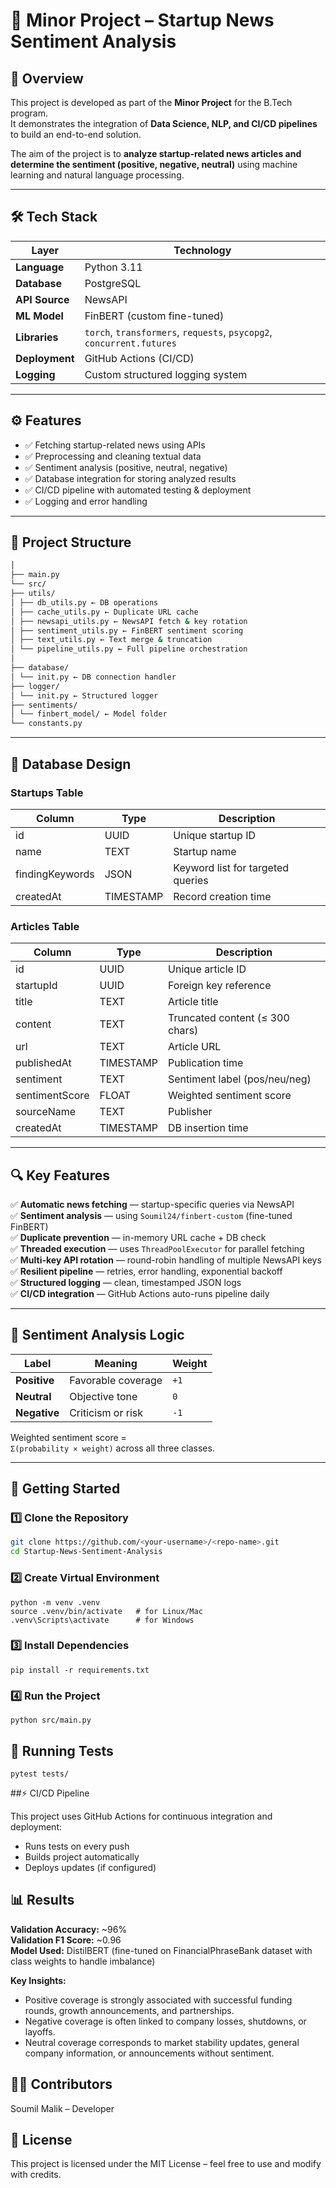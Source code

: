 # 📌 Minor Project – Startup News Sentiment Analysis

## 🚀 Overview
This project is developed as part of the **Minor Project** for the B.Tech program.  
It demonstrates the integration of **Data Science, NLP, and CI/CD pipelines** to build an end-to-end solution.  

The aim of the project is to **analyze startup-related news articles and determine the sentiment (positive, negative, neutral)** using machine learning and natural language processing.

---

## 🛠️ Tech Stack
| Layer | Technology |
|-------|-------------|
| **Language** | Python 3.11 |
| **Database** | PostgreSQL |
| **API Source** | NewsAPI |
| **ML Model** | FinBERT (custom fine-tuned) |
| **Libraries** | `torch`, `transformers`, `requests`, `psycopg2`, `concurrent.futures` |
| **Deployment** | GitHub Actions (CI/CD) |
| **Logging** | Custom structured logging system |

---

## ⚙️ Features
- ✅ Fetching startup-related news using APIs  
- ✅ Preprocessing and cleaning textual data  
- ✅ Sentiment analysis (positive, neutral, negative)  
- ✅ Database integration for storing analyzed results  
- ✅ CI/CD pipeline with automated testing & deployment  
- ✅ Logging and error handling  

---

## 📂 Project Structure
```bash
│
├── main.py
└── src/
├── utils/
│ ├── db_utils.py ← DB operations
│ ├── cache_utils.py ← Duplicate URL cache
│ ├── newsapi_utils.py ← NewsAPI fetch & key rotation
│ ├── sentiment_utils.py ← FinBERT sentiment scoring
│ ├── text_utils.py ← Text merge & truncation
│ └── pipeline_utils.py ← Full pipeline orchestration
│
├── database/
│ └── init.py ← DB connection handler
├── logger/
│ └── init.py ← Structured logger
├── sentiments/
│ └── finbert_model/ ← Model folder
└── constants.py
```

---

## 🧩 Database Design

### **Startups Table**
| Column | Type | Description |
|--------|------|-------------|
| id | UUID | Unique startup ID |
| name | TEXT | Startup name |
| findingKeywords | JSON | Keyword list for targeted queries |
| createdAt | TIMESTAMP | Record creation time |

### **Articles Table**
| Column | Type | Description |
|--------|------|-------------|
| id | UUID | Unique article ID |
| startupId | UUID | Foreign key reference |
| title | TEXT | Article title |
| content | TEXT | Truncated content (≤ 300 chars) |
| url | TEXT | Article URL |
| publishedAt | TIMESTAMP | Publication time |
| sentiment | TEXT | Sentiment label (pos/neu/neg) |
| sentimentScore | FLOAT | Weighted sentiment score |
| sourceName | TEXT | Publisher |
| createdAt | TIMESTAMP | DB insertion time |

---

## 🔍 Key Features

✅ **Automatic news fetching** — startup-specific queries via NewsAPI  
✅ **Sentiment analysis** — using `Soumil24/finbert-custom` (fine-tuned FinBERT)  
✅ **Duplicate prevention** — in-memory URL cache + DB check  
✅ **Threaded execution** — uses `ThreadPoolExecutor` for parallel fetching  
✅ **Multi-key API rotation** — round-robin handling of multiple NewsAPI keys  
✅ **Resilient pipeline** — retries, error handling, exponential backoff  
✅ **Structured logging** — clean, timestamped JSON logs  
✅ **CI/CD integration** — GitHub Actions auto-runs pipeline daily  

---

## 🧠 Sentiment Analysis Logic

| Label | Meaning | Weight |
|--------|----------|--------|
| **Positive** | Favorable coverage | `+1` |
| **Neutral** | Objective tone | `0` |
| **Negative** | Criticism or risk | `-1` |

Weighted sentiment score =  
`Σ(probability × weight)` across all three classes.

---

## 🚀 Getting Started

### 1️⃣ Clone the Repository
```bash
git clone https://github.com/<your-username>/<repo-name>.git
cd Startup-News-Sentiment-Analysis
```
### 2️⃣ Create Virtual Environment
```
python -m venv .venv
source .venv/bin/activate   # for Linux/Mac
.venv\Scripts\activate      # for Windows
```

### 3️⃣ Install Dependencies
```
pip install -r requirements.txt
```

### 4️⃣ Run the Project
```
python src/main.py
```

## 🧪 Running Tests
```
pytest tests/
```

##⚡ CI/CD Pipeline

This project uses GitHub Actions for continuous integration and deployment:

- Runs tests on every push
- Builds project automatically
- Deploys updates (if configured)

## 📊 Results

**Validation Accuracy:** ~96%  
**Validation F1 Score:** ~0.96  
**Model Used:** DistilBERT (fine-tuned on FinancialPhraseBank dataset with class weights to handle imbalance)  

**Key Insights:**
- Positive coverage is strongly associated with successful funding rounds, growth announcements, and partnerships.  
- Negative coverage is often linked to company losses, shutdowns, or layoffs.  
- Neutral coverage corresponds to market stability updates, general company information, or announcements without sentiment.  

## 👨‍💻 Contributors

Soumil Malik – Developer

## 📜 License

This project is licensed under the MIT License – feel free to use and modify with credits.
